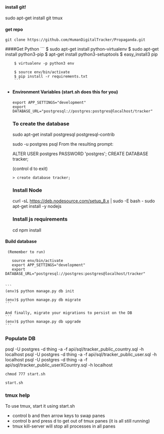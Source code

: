 #### install git!

sudo apt-get install git tmux

#### get repo

````
git clone https://github.com/HumanDigitalTracker/Propaganda.git
````

####Get Python
        ```
        $ sudo apt-get install python-virtualenv
        $ sudo apt-get install python3-pip
        $ apt-get install python3-setuptools
        $ easy_install3 pip
        
        $ virtualenv -p python3 env
        
        $ source env/bin/activate
        $ pip install -r requirements.txt
        ```

* #### Environment Variables (start.sh does this for you)
    ```
    export APP_SETTINGS="development"
    export DATABASE_URL="postgresql://postgres:postgres@localhost/tracker"
    ```
    
  ### To create the database
  
  sudo apt-get install postgresql postgresql-contrib
  
  
  sudo -u postgres psql
  From the resulting prompt:
  
  ALTER USER postgres PASSWORD 'postgres';
  CREATE DATABASE tracker;
   
  (control d to exit)
  
  ````
  > create database tracker;
  ````
  
    
  ### Install Node
  
  curl -sL https://deb.nodesource.com/setup_8.x | sudo -E bash -
  sudo apt-get install -y nodejs
  
  
  ### Install js requirements
  cd 
  npm install
  

 #### Build database
 
     (Remember to run)
     
       source env/bin/activate
       export APP_SETTINGS="development"
       export DATABASE_URL="postgresql://postgres:postgres@localhost/tracker"
         
 
    ```
    (env)$ python manage.py db init

    (env)$ python manage.py db migrate
    ```

    And finally, migrate your migrations to persist on the DB
    ```
    (env)$ python manage.py db upgrade
    ```


### Populate DB

psql -U postgres -d thing -a -f api/sql/tracker_public_country.sql -h localhost
psql -U postgres -d thing -a -f api/sql/tracker_public_user.sql -h localhost
psql -U postgres -d thing -a -f api/sql/tracker_public_userXCountry.sql -h localhost


````chmod 777 start.sh````

````start.sh````

### tmux help

To use tmux, start it using start.sh

 - control b and then arrow keys to swap panes
 - control b and press d to get out of tmux panes (it is all still running)
 - tmux kill-server will stop all processes in all panes
 




